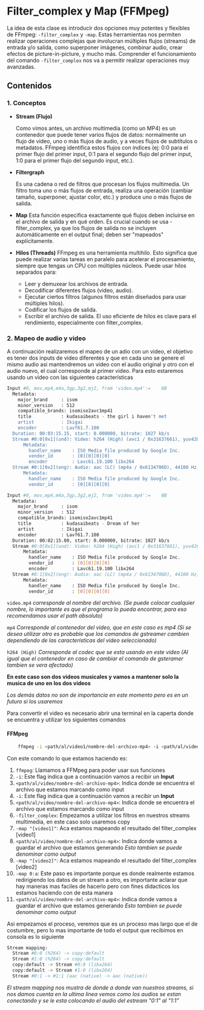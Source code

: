 # Filter_complex y Map (FFMpeg)

La idea de esta clase es introducir dos opciones muy potentes y flexibles de FFmpeg: `-filter_complex` y `-map`.
Estas herramientas nos permiten realizar operaciones complejas que involucran múltiples flujos (streams) de entrada y/o salida, como superponer imágenes, combinar audio, crear efectos de picture-in-picture, y mucho más. Comprender el funcionamiento del comando `-filter_complex` nos va a permitir realizar operaciones muy avanzadas.


## Contenidos

### 1. Conceptos 

- **Stream (Flujo)**

    Como vimos antes, un archivo multimedia (como un MP4) es un contenedor que puede tener varios flujos de datos: normalmente un flujo de video, uno o más flujos de audio, y a veces flujos de subtítulos o metadatos. FFmpeg identifica estos flujos con índices (ej: 0:0 para el primer flujo del primer input, 0:1 para el segundo flujo del primer input, 1:0 para el primer flujo del segundo input, etc.).


- **Filtergraph**

    Es una cadena o red de filtros que procesan los flujos multimedia. Un filtro toma uno o más flujos de entrada, realiza una operación (cambiar tamaño, superponer, ajustar color, etc.) y produce uno o más flujos de salida.

- **Map**
    Esta función especifica exactamente qué flujos deben incluirse en el archivo de salida y en qué orden. Es crucial cuando se usa -filter_complex, ya que los flujos de salida no se incluyen automáticamente en el output final; deben ser "mapeados" explícitamente. 

- **Hilos (Threads)**
    FFmpeg es una herramienta multihilo. Esto significa que puede realizar varias tareas en paralelo para acelerar el procesamiento, siempre que tengas un CPU con múltiples núcleos. Puede usar hilos separados para:

    - Leer y demuxear los archivos de entrada.
    - Decodificar diferentes flujos (video, audio).
    - Ejecutar ciertos filtros (algunos filtros están diseñados para usar múltiples hilos).
    - Codificar los flujos de salida.
    - Escribir el archivo de salida. El uso eficiente de hilos es clave para el rendimiento, especialmente con filter_complex.

### 2. Mapeo de audio y video

A continuación realizaremos el mapeo de un adio con un video, el objetivo es tener dos inputs de video diferentes y que en cada uno se genere el mismo audio asi mantendremos un video con el audio original y otro con el audio nuevo, el cual corresponde al primer video.
Para esto estaremos usando un video con las siguientes características

``` bash
Input #0, mov,mp4,m4a,3gp,3g2,mj2, from 'video.mp4':=    0B
  Metadata:
    major_brand     : isom
    minor_version   : 512
    compatible_brands: isomiso2avc1mp41
    title           : kudasaibeats - the girl i haven't met
    artist          : Ikigai
    encoder         : Lavf61.7.100
  Duration: 00:03:15.15, start: 0.000000, bitrate: 1027 kb/s
  Stream #0:0[0x1](und): Video: h264 (High) (avc1 / 0x31637661), yuv420p(tv, bt709, progressive), 1280x720 [SAR 1:1 DAR 16:9], 889 kb/s, 29.97 fps, 29.97 tbr, 30k tbn (default)
      Metadata:
        handler_name    : ISO Media file produced by Google Inc.
        vendor_id       : [0][0][0][0]
        encoder         : Lavc61.19.100 libx264
  Stream #0:1[0x2](eng): Audio: aac (LC) (mp4a / 0x6134706D), 44100 Hz, stereo, fltp, 129 kb/s (default)
      Metadata:
        handler_name    : ISO Media file produced by Google Inc.
        vendor_id       : [0][0][0][0]
```

``` bash
Input #0, mov,mp4,m4a,3gp,3g2,mj2, from 'video.mp4':=    0B
  Metadata:
    major_brand     : isom
    minor_version   : 512
    compatible_brands: isomiso2avc1mp41
    title           : kudasaibeats - Dream of her
    artist          : Ikigai
    encoder         : Lavf61.7.100
  Duration: 00:02:15.00, start: 0.000000, bitrate: 1027 kb/s
  Stream #0:0[0x1](und): Video: h264 (High) (avc1 / 0x31637661), yuv420p(tv, bt709, progressive), 1280x720 [SAR 1:1 DAR 16:9], 889 kb/s, 29.97 fps, 29.97 tbr, 30k tbn (default)
      Metadata:
        handler_name    : ISO Media file produced by Google Inc.
        vendor_id       : [0][0][0][0]
        encoder         : Lavc61.19.100 libx264
  Stream #0:1[0x2](eng): Audio: aac (LC) (mp4a / 0x6134706D), 44100 Hz, stereo, fltp, 129 kb/s (default)
      Metadata:
        handler_name    : ISO Media file produced by Google Inc.
        vendor_id       : [0][0][0][0]
```

`video.mp4` *corresponde al nombre del archivo. (Se puede colocar cualquier nombre, lo importante es que el programa lo pueda encontrar, para eso recomendamos usar el path absoluto)*

`mp4` *Corresponde al contenedor del video, que en este caso es mp4 (Si se desea utilizar otro es probable que los comandos de gstreamer cambien dependiendo de las características del video seleccionado)*

`h264 (High)` *Corresponde al codec que se esta usando en este video (Al igual que el contenedor en caso de cambiar el comando de gsteramer tambien se vera afectado)*

**En este caso son dos videos musicales y vamos a mantener solo la musica de uno en los dos videos**

*Los demás datos no son de importancia en este momento pero es en un futuro si los usaremos*

Para convertir el video es necesario abrir una terminal en la caperta donde se encuentra y utilizar los siguientes comandos

#### FFMpeg

``` bash
    ffmpeg -i <path/al/video1/nombre-del-archivo-mp4> -i <path/al/video1/nombre-del-archivo-mp4> -filter_complex "[0:v]copy[video1];[1:v]copy[video2];" -map "[video1]" <path/al/output1/nombre-del-archivo-mp4> -map "[video2]" -map 0:a <path/al/output2/nombre-del-archivo-mp4>
```

Con este comando lo que estamos haciendo es:

1. `ffmpeg`: Llamamos a FFMpeg para poder usar sus funciones
2. `-i`: Este flag indica que a continuación vamos a recibir un **Input**
3. `<path/al/video/nombre-del-archivo-mp4>`: Indica donde se encuentra el archivo que estamos marcando como input
4. `-i`: Este flag indica que a continuación vamos a recibir un **Input**
5. `<path/al/video/nombre-del-archivo-mp4>`: Indica donde se encuentra el archivo que estamos marcando como input
6. `-filter_complex`: Empezamos a utilizar los filtros en nuestros streams multimedia, en este caso solo usaremos copy 
7. `-map "[video1]"`: Aca estamos mapeando el resultado del filter_complex [video1]
8. `<path/al/video/nombre-del-archivo-mp4>`: Indica donde vamos a guardar el archivo que estamos generando *Esto tambien se puede denominar como output*
9. `-map "[video2]"`: Aca estamos mapeando el resultado del filter_complex [video2]
10. `-map 0:a`: Este paso es importante porque es donde realmente estamos redirigiendo los datos de un stream a otro, es importante aclarar que hay maneras mas faciles de hacerlo pero con fines didacticos los estamos haciendo con de esta manera
11. `<path/al/video/nombre-del-archivo-mp4>`: Indica donde vamos a guardar el archivo que estamos generando *Esto tambien se puede denominar como output*

Asi empezamos el proceso, veremos que es un proceso mas largo que el de costumbre, pero lo mas importante de todo el output que recibimos en consola es lo siguiente

```bash
Stream mapping:
  Stream #0:0 (h264) -> copy:default
  Stream #1:0 (h264) -> copy:default
  copy:default -> Stream #0:0 (libx264)
  copy:default -> Stream #1:0 (libx264)
  Stream #0:1 -> #1:1 (aac (native) -> aac (native))
```

*El stream mapping nos mustra de donde a donde van nuestros streams, si nos damos cuenta en la ultima linea vemos como los audios se estan conectando y se le esta  colocando el audio del estream "0:1" al "1:1"*


